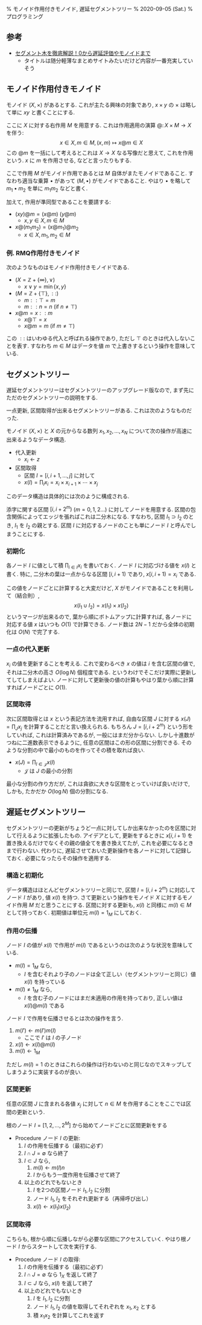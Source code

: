 % モノイド作用付きモノイド, 遅延セグメントツリー
% 2020-09-05 (Sat.)
% プログラミング

## 参考

- [セグメント木を徹底解説！0から遅延評価やモノイドまで](https://algo-logic.info/segment-tree/#toc_id_6_2)
    - タイトルは随分軽薄なまとめサイトみたいだけど内容が一番充実していそう

## モノイド作用付きモノイド

モノイド $(X, \times)$ があるとする.
これが主たる興味の対象であり, $x \times y$ の $\times$ は略して単に $xy$ と書くことにする.

ここに $X$ に対する右作用 $M$ を用意する.
これは作用適用の演算 $@ \colon X \times M \to X$ を伴う:
$$x \in X, m \in M, (x, m) \mapsto x@m \in X$$
この $@m$ を一括にして考えるとこれは $X \to X$ なる写像だと思えて, これを作用という.
$x$ に $m$ を作用させる, などと言ったりもする.

ここで作用 $M$ がモノイド作用であるとは $M$ 自体がまたモノイドであること.
すなわち適当な乗算 $\bullet$ があって $(M, \bullet)$ がモノイドであること.
やはり $\bullet$ を略して $m_1 \bullet m_2$ を単に $m_1 m_2$ などと書く.

加えて, 作用が準同型であることを要請する:

- $(xy) @ m = (x @ m) ~ (y @ m)$
    - $x, y \in X, m \in M$
- $x @ (m_1 m_2) = (x @ m_1) @ m_2$
    - $x \in X, m_1,m_2 \in M$

### 例. RMQ作用付きモノイド

次のようなものはモノイド作用付きモノイドである.

- $(X = \mathbb Z + \{ \infty \}, \lor)$
    - $x \lor y = \min\{ x,y \}$
- $(M = \mathbb Z + \{ \top \}, ::)$
    - $m :: \top = m$
    - $m :: n = n$ (if $n \ne \top$)
- $x@m = x :: m$
    - $x @ \top = x$
    - $x @ m = m$ (if $m \ne \top$)

この $::$ はいわゆる代入と呼ばれる操作であり, ただし $\top$ のときは代入しないことを表す.
すなわち $m \in M$ はデータを値 $m$ で上書きするという操作を意味している.

## セグメントツリー

遅延セグメントツリーはセグメントツリーのアップグレード版なので, まず先にただのセグメントツリーの説明をする.

一点更新, 区間取得が出来るセグメントツリーがある.
これは次のようなものだった.

モノイド $(X, \times)$ と $X$ の元からなる数列
$x_1, x_2, \ldots, x_N$
について次の操作が高速に出来るようなデータ構造.

- 代入更新
    - $x_i \leftarrow z$
- 区間取得
    - 区間 $I = [i, i+1, \ldots, j]$ に対して
    - $x(I) = \prod_I x_i = x_i \times x_{i+1} \times \cdots \times x_j$

このデータ構造は具体的には次のように構成される.

添字に関する区間 $[i, i + 2^m)$ ($m=0,1,2\ldots$) に対してノードを用意する.
区間の包含関係によってエッジを張ればこれは二分木になる.
すなわち, 区間 $I_1 \supset I_2$ のとき, $I_1$ を $I_2$ の親とする.
区間 $I$ に対応するノードのことも単にノード $I$ と呼んでしまうことにする.

### 初期化

各ノード $I$ に値として積 $\prod_{i \in I} x_i$ を書いておく.
ノード $I$ に対応づける値を $x(I)$ と書く.
特に, 二分木の葉は一点からなる区間 $[i, i+1)$ であり, $x[i, i+1) = x_i$ である.

この値をノードごとに計算すると大変だけど, $X$ がモノイドであることを利用して（結合則）,
$$x(I_1 \cup I_2) = x(I_1) \times x(I_2)$$
というマージが出来るので, 葉から順にボトムアップに計算すれば,
各ノードに対応する値 $x$ はいつも $O(1)$ で計算できる.
ノード数は $2N-1$ だから全体の初期化は $O(N)$ で完了する.

### 一点の代入更新

$x_i$ の値を更新することを考える.
これで変わるべき $x$ の値は
$i$ を含む区間の値で, それは二分木の高さ $O(\log N)$ 個程度である.
というわけでそこだけ実際に更新してしてしまえばよい.
ノードに対して更新後の値の計算もやはり葉から順に計算すればノードごとに $O(1)$.

### 区間取得

次に区間取得とは $x$ という表記方法を流用すれば,
自由な区間 $J$ に対する $x(J) = \prod_J x_j$ を計算することだと言い換えられる.
もちろん $J = [i, i + 2^m)$ という形をしていれば, これは計算済みであるが, 一般にはまだ分からない.
しかし十進数がつねに二進数表示できるように, 任意の区間はこの形の区間に分割できる.
そのような分割の中で最小のものを作ってその積を取れば良い.

- $x(J) = \prod_{I \in \mathcal J} x(I)$
    - $\mathcal J$ は $J$ の最小の分割

最小な分割の作り方だが, これは貪欲に大きな区間をとっていけば良いだけで,
しかも, たかだか $O(\log N)$ 個の分割になる.

## 遅延セグメントツリー

セグメントツリーの更新がちょうど一点に対してしか出来なかったのを区間に対して行えるように拡張したもの.
アイデアとして, 更新をするときに $x[i, i+1)$ を置き換えるだけでなくその親の値全てを書き換えてたが, これを必要になるときまで行わない.
代わりに, 遅延させておいた更新操作を各ノードに対して記録しておく.
必要になったらその操作を適用する.

### 構造と初期化

データ構造はほとんどセグメントツリーと同じで, 区間 $I = [i, i + 2^m)$ に対応してノード $I$ があり, 値 $x(I)$ を持つ.
さて更新という操作をモノイド $X$ に対するモノイド作用 $M$ だと思うことにする.
区間に対する更新も, $x(I)$ と同様に $m(I) \in M$ として持っておく.
初期値は単位元 $m(I) = 1_M$ にしておく.

### 作用の伝播

ノード $I$ の値が $x(I)$ で作用が $m(I)$ であるというのは次のような状況を意味している.

- $m(I) = 1_M$ なら,
    - $I$ を含むそれより子のノードは全て正しい（セグメントツリーと同じ）値 $x(I)$ を持っている
- $m(I) \ne 1_M$ なら,
    - $I$ を含む子のノードにはまだ未適用の作用を持っており, 正しい値は $x(I) @ m(I)$ である

ノード $I$ で作用を伝播させるとは次の操作を言う.

1. $m(I') \leftarrow m(I') m(I)$
    - ここで $I'$ は $I$ の子ノード
2. $x(I) \leftarrow x(I) @ m(I)$
3. $m(I) \leftarrow 1_M$

ただし $m(I)=1$ のときはこれらの操作は行わないのと同じなのでスキップしてしまうように実装するのが良い.

### 区間更新

任意の区間 $J$ に含まれる各値 $x_j$ に対して $n \in M$ を作用することをここでは区間の更新という.

根のノード $I=[1,2,\ldots,2^M]$ から始めてノードごとに区間更新をする

- Procedure ノード $I$ の更新:
    1. $I$ の作用を伝播する（最初に必ず）
    2. $I \cap J = \emptyset$ なら終了
    3. $I \subset J$ なら,
        1. $m(I) \leftarrow m(I) n$
        2. $I$ からもう一度作用を伝播させて終了
    4. 以上のどれでもないとき
        1. $I$ を2つの区間ノード $I_1, I_2$ に分割
        2. ノード $I_1, I_2$ をそれぞれ更新する（再帰呼び出し）
        3. $x(I) \leftarrow x(I_1) x(I_2)$

### 区間取得

こちらも, 根から順に伝播しながら必要な区間にアクセスしていく.
やはり根ノード $I$ からスタートして次を実行する.

- Procedure ノード $I$ の取得:
    1. $I$ の作用を伝播する（最初に必ず）
    2. $I \cap J = \emptyset$ なら $1_X$ を返して終了
    3. $I \subset J$ なら, $x(I)$ を返して終了
    4. 以上のどれでもないとき
        1. $I$ を $I_1, I_2$ に分割
        2. ノード $I_1, I_2$ の値を取得してそれぞれを $x_1, x_2$ とする
        3. 積 $x_1 x_2$ を計算してこれを返す

